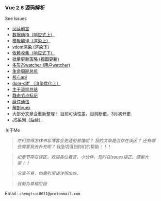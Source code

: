 ### Vue  2.6 源码解析

See lssues

- [阅读前言](https://github.com/chengtsui/blog/issues/1)
- [数据劫持（响应式上）](https://github.com/chengtsui/blog/issues/3)
- [模板编译（渲染上）](https://github.com/chengtsui/blog/issues/5)
- [vdom渲染 (渲染下)](https://github.com/chengtsui/blog/issues/6)
- [依赖收集（响应式下）](https://github.com/chengtsui/blog/issues/4)
- [批量更新策略 (视图更新)](https://github.com/chengtsui/blog/issues/7)
- [多形态watcher (用户watcher)](https://github.com/chengtsui/blog/issues/8)
- [生命周期总缆](https://github.com/chengtsui/blog/issues/10)
- [核心api](https://github.com/chengtsui/blog/issues/9)
- [dom-diff （渲染优化上）](https://github.com/chengtsui/blog/issues/12)
- [主干流程总结](https://github.com/chengtsui/blog/issues/13)
- [静态节点标记](https://github.com/chengtsui/blog/issues/11)
- [组件通信](https://github.com/chengtsui/blog/issues/15)
- [解剖vuex](https://github.com/chengtsui/blog/issues/16)
- 大部分文章会重新整理！ 目前可读性差，目前断更，3月初开更.
- [JS系列（后续）](https://github.com/chengtsui/blog/issues/18)

关于Me

> *你们觉得怎样书写博客会更通俗易懂呢？* *我的文章是否存在误区？* *还有哪些需要我去补充呢？* 我急切得到你们的帮助！！！

> *如章节存在误区，欢迎各位看官、小伙伴，及时在lssues指正，感谢大家！！*

> *分享不易，如需引用请注明出处。*

> *目前为草稿阶段*

Email :  `chengtsui0631@protonmail.com`










